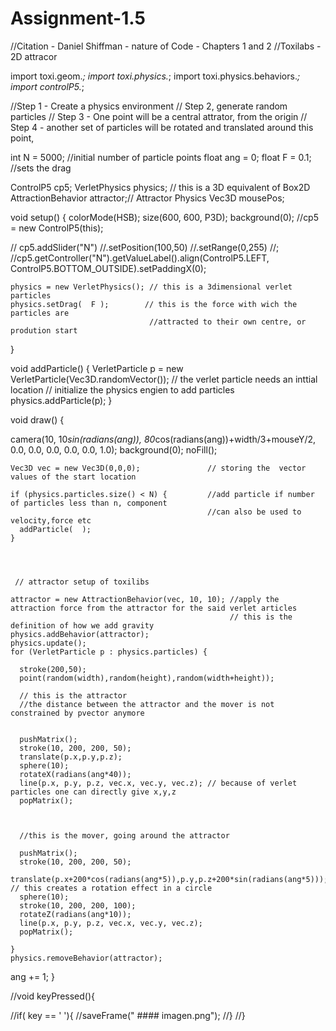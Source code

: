 # Assignment-1.5

//Citation - Daniel Shiffman - nature of Code - Chapters 1 and 2
//Toxilabs - 2D attracor

import toxi.geom.*;
import toxi.physics.*;
import toxi.physics.behaviors.*;
import controlP5.*;
 
 
 //Step 1 - Create a physics environment
 // Step 2, generate random particles 
 // Step 3 - One point will be a central attrator, from the origin
 // Step 4 - another set of particles will be rotated and translated around this point, 
 
int N = 5000;                   //initial number of particle points
float ang = 0;
float F = 0.1;                //sets the drag
 
ControlP5 cp5; 
VerletPhysics physics;         // this is a 3D equivalent of Box2D
AttractionBehavior attractor;// Attractor Physics
Vec3D mousePos;

void setup() {
  colorMode(HSB);
  size(600, 600, P3D);
  background(0);
  //cp5 = new ControlP5(this);
  
  // cp5.addSlider("N")
     //.setPosition(100,50)
     //.setRange(0,255)
     //;
    //cp5.getController("N").getValueLabel().align(ControlP5.LEFT, ControlP5.BOTTOM_OUTSIDE).setPaddingX(0); 
   
  
    physics = new VerletPhysics(); // this is a 3dimensional verlet particles 
    physics.setDrag(  F );        // this is the force with wich the particles are 
                                   //attracted to their own centre, or prodution start
  }
 
void addParticle() {
  VerletParticle p = new VerletParticle(Vec3D.randomVector()); // the verlet particle needs an inttial location
                                                               // initialize the physics engien to add particles
  physics.addParticle(p);
}
 
 
void draw() {
 
  camera(10, 10*sin(radians(ang)), 80*cos(radians(ang))+width/3+mouseY/2,
  0.0, 0.0, 0.0,
  0.0, 0.0, 1.0);
  background(0);
  noFill();
   
 
    Vec3D vec = new Vec3D(0,0,0);               // storing the  vector values of the start location
 
    if (physics.particles.size() < N) {         //add particle if number of particles less than n, component
                                                //can also be used to velocity,force etc
      addParticle(  );
    }
    
     
     
     
     // attractor setup of toxilibs
     
    attractor = new AttractionBehavior(vec, 10, 10); //apply the attraction force from the attractor for the said verlet articles
                                                     // this is the definition of how we add gravity
    physics.addBehavior(attractor);
    physics.update();
    for (VerletParticle p : physics.particles) {
       
      stroke(200,50);
      point(random(width),random(height),random(width+height));
      
      // this is the attractor
      //the distance between the attractor and the mover is not constrained by pvector anymore
      
      
      pushMatrix(); 
      stroke(10, 200, 200, 50);
      translate(p.x,p.y,p.z);     
      sphere(10);
      rotateX(radians(ang*40));
      line(p.x, p.y, p.z, vec.x, vec.y, vec.z); // because of verlet particles one can directly give x,y,z
      popMatrix();
      
      
      
      //this is the mover, going around the attractor
       
      pushMatrix();
      stroke(10, 200, 200, 50);
      translate(p.x+200*cos(radians(ang*5)),p.y,p.z+200*sin(radians(ang*5))); // this creates a rotation effect in a circle
      sphere(10);
      stroke(10, 200, 200, 100);
      rotateZ(radians(ang*10));
      line(p.x, p.y, p.z, vec.x, vec.y, vec.z);
      popMatrix();
       
    }
    physics.removeBehavior(attractor); 
     
  ang += 1;
}
 

//void keyPressed(){
   
 //if( key == ' '){
      //saveFrame("  #### imagen.png");
 //}
//}
